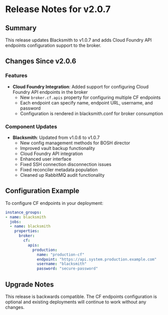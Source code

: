 # Release Notes for v2.0.7

## Summary
This release updates Blacksmith to v1.0.7 and adds Cloud Foundry API endpoints configuration support to the broker.

## Changes Since v2.0.6

### Features
- **Cloud Foundry Integration**: Added support for configuring Cloud Foundry API endpoints in the broker
  - New `broker.cf.apis` property for configuring multiple CF endpoints
  - Each endpoint can specify name, endpoint URL, username, and password
  - Configuration is rendered in blacksmith.conf for broker consumption

### Component Updates
- **Blacksmith**: Updated from v1.0.6 to v1.0.7
  - New config management methods for BOSH director
  - Improved vault backup functionality
  - Cloud Foundry API integration
  - Enhanced user interface
  - Fixed SSH connection disconnection issues
  - Fixed reconciler metadata population
  - Cleaned up RabbitMQ audit functionality

## Configuration Example

To configure CF endpoints in your deployment:

```yaml
instance_groups:
- name: blacksmith
  jobs:
  - name: blacksmith
    properties:
      broker:
        cf:
          apis:
            production:
              name: "production-cf"
              endpoint: "https://api.system.production.example.com"
              username: "blacksmith"
              password: "secure-password"
```

## Upgrade Notes
This release is backwards compatible. The CF endpoints configuration is optional and existing deployments will continue to work without any changes.